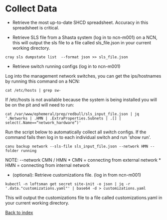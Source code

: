 # Collect Data

* Retrieve the most up-to-date SHCD spreadsheet. Accuracy in this spreadsheet is critical.

* Retrieve SLS file from a Shasta system (log in to ncn-m001) on a NCN, this will output the sls file to a file called sls_file.json in your current working directory.

```text
cray sls dumpstate list  --format json >> sls_file.json
```

* Retrieve switch running configs (log in to ncn-m001)

Log into the management network switches, you can get the ips/hostnames by running this command on a NCN:

```text
cat /etc/hosts | grep sw-
```

If /etc/hosts is not available because the system is being installed you will be on the pit and will need to run:

```text
cat /var/www/ephemeral/prep/redbull/sls_input_file.json | jq ‘.Networks | .HMN | .ExtraProperties.Subnets | .[] | select(.Name==“network_hardware”)'
```

Run the script below to automatically collect all switch configs.  If the command fails then log in to each individual switch and run 'show run'.

```text
canu backup network --sls-file sls_input_file.json --network HMN --folder running
```

NOTE: --network CMN / HMN
    * CMN = connecting from external network
    * HMN = connecting from internal network

* (optional): Retrieve customizations file. (log in from ncn-m001)

```text
kubectl -n loftsman get secret site-init -o json | jq -r '.data."customizations.yaml"' | base64 -d > customizations.yaml
```

This will output the customizations file to a file called customizations.yaml in your current working directory.

[Back to index](index.md)